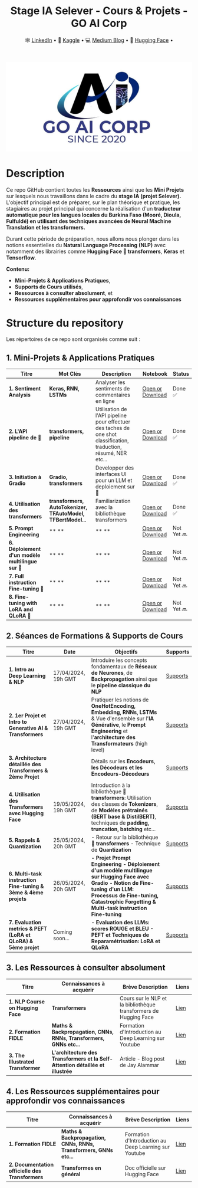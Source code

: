 <div align="center">
  <h1> Stage IA Selever - Cours & Projets - GO AI Corp</h1>
  <p align="center">
    🕸 <a href="https://www.linkedin.com/in/anyantudre">LinkedIn</a> • 
    📙 <a href="https://www.kaggle.com/waalbannyantudre">Kaggle</a> • 
    💻 <a href="https://anyantudre.medium.com/">Medium Blog</a> • 
    🤗 <a href="https://huggingface.co/anyantudre">Hugging Face</a> • 
  </p>
</div>
<br/>

<a href=""> <img src="img/goaicorp-logo2.jpg" alt="Open In "></a>

# Description

Ce repo GitHub contient toutes les **Ressources** ainsi que les **Mini Projets** sur lesquels nous travaillons dans le cadre du **stage IA (projet Selever).**
L'objectif principal est de préparer, sur le plan théorique et pratique, les stagiaires au projet principal qui concerne la réalisation d'un **traducteur automatique pour les langues locales du Burkina Faso (Mooré, Dioula, Fulfuldé) en utilisant des techniques avancées de Neural Machine Translation et les transformers.**

Durant cette période de préparation, nous allons nous plonger dans les notions essentielles du **Natural Language Processing (NLP)** avec notamment des librairies comme **Hugging Face 🤗 transformers**, **Keras** et **Tensorflow**. 

**Contenu:**
-  **Mini-Projets & Applications Pratiques**, 
-  **Supports de Cours utilisés**,
-  **Ressources à consulter absolument**, et
-  **Ressources supplémentaires pour approfondir vos connaissances**



# Structure du repository

Les répertoires de ce repo sont organisés comme suit :  

## 1. Mini-Projets & Applications Pratiques

| Titre | Mot Clés | Description | Notebook | Status |
| --- | --- | --- | --- | --- |
| **1. Sentiment Analysis** | **Keras, RNN, LSTMs** | Analyser les sentiments de commentaires en ligne | [Open or Download](https://github.com/ANYANTUDRE/Stage-IA-Selever-GO-AI-Corp/blob/main/01.%20Notebooks%20-%20Mini%20Projets%20et%20Applications%20Pratique/01.%201er%20Mini%20Projet%20-%20Sentiment%20Analysis%20with%20Keras.ipynb) | Done ✅ |
| **2. L'API pipeline de 🤗** | **transformers, pipeline** | Utilisation de l'API pipeline pour effectuer des taches de one shot classification, traduction, résumé, NER etc... | [Open or Download](https://github.com/ANYANTUDRE/Stage-IA-Selever-GO-AI-Corp/blob/main/01.%20Notebooks%20-%20Mini%20Projets%20et%20Applications%20Pratique/02.%20Transformers%20-%20La%20fonction%20pipeline%20.ipynb) | Done ✅ |
| **3. Initiation à Gradio** | **Gradio, transformers** | Developper des interfaces UI pour un LLM et deploiement sur 🤗 | [Open or Download](https://github.com/ANYANTUDRE/Stage-IA-Selever-GO-AI-Corp/blob/main/01.%20Notebooks%20-%20Mini%20Projets%20et%20Applications%20Pratique/03.%20Intro%20%C3%A0%20Gradio%20-%20Developper%20des%20interfaces%20UI%20pour%20un%20LLM.ipynb) | Done ✅ |
| **4. Utilisation des transformers** | **transformers, AutoTokenizer, TFAutoModel, TFBertModel...** | Familiarization avec la bibliothèque transformers | [Open or Download](https://github.com/ANYANTUDRE/Stage-IA-Selever-GO-AI-Corp/blob/main/01.%20Notebooks%20-%20Mini%20Projets%20et%20Applications%20Pratique/04-%20Utilisation%20des%20transformers.ipynb) | Done ✅ |
| **5. Prompt Engineering** | ** ** | ** ** | [Open or Download]() | Not Yet 🔜 |
| **6. Déploiement d'un modèle multilingue sur 🤗** | ** ** | ** ** | [Open or Download]() | Not Yet 🔜 |
| **7. Full instruction Fine-tuning 🤗** | ** ** | ** ** | [Open or Download]() | Not Yet 🔜 |
| **8. Fine-tuning with LoRA and QLoRA 🤗** | ** ** | ** ** | [Open or Download]() | Not Yet 🔜 |



## 2. Séances de Formations & Supports de Cours

| Titre | Date | Objectifs | Supports | 
|---------|---------|-------------------|--------------------------------|
| **1. Intro au Deep Learning & NLP** | 17/04/2024, 19h GMT | Introduire les concepts fondamentaux de **Réseaux de Neurones**, de **Backpropagation** ainsi que le **pipeline classique du NLP** | [Supports](https://github.com/ANYANTUDRE/Stage-IA-Selever-GO-AI-Corp/tree/main/02.%20Supports%20de%20Cours%20-%20Formations/01.%20S%C3%A9ance%201)|
| **2. 1er Projet et Intro to Generative AI & Transformers** | 27/04/2024, 19h GMT | Pratiquer les notions de **OneHotEncoding, Embedding, RNNs, LSTMs** & Vue d'ensemble sur l'**IA Générative**, le **Prompt Engineering** et l'**architecture des Transformateurs** (high level) | [Supports](https://github.com/ANYANTUDRE/Stage-IA-Selever-GO-AI-Corp/tree/main/02.%20Supports%20de%20Cours%20-%20Formations/02.%20S%C3%A9ance%202) |
| **3. Architecture détaillée des Transformers & 2ème Projet** |  | Détails sur les **Encodeurs, les Décodeurs et les Encodeurs-Décodeurs**  | [Supports](https://github.com/ANYANTUDRE/Stage-IA-Selever-GO-AI-Corp/tree/main/02.%20Supports%20de%20Cours%20-%20Formations/03.%20S%C3%A9ance%203) |
| **4. Utilisation des Transformers avec Hugging Face** | 19/05/2024, 19h GMT  | Introduction à la bibliothèque 🤗 **transformers**: Utilisation des classes de **Tokenizers**, de **Modèles prétrainés (BERT base & DistilBERT)**, techniques de **padding, truncation, batching** etc...  | [Supports](https://github.com/ANYANTUDRE/Stage-IA-Selever-GO-AI-Corp/tree/main/02.%20Supports%20de%20Cours%20-%20Formations/04.%20S%C3%A9ance%204%20-%20Utilisation%20des%20Transformers%20de%20Hugging%20Face) |
| **5. Rappels & Quantization** | 25/05/2024, 20h GMT  | - Retour sur la bibliothèque 🤗 **transformers**    - Technique de **Quantization** | [Supports](https://github.com/ANYANTUDRE/Stage-IA-Selever-GO-AI-Corp/tree/main/02.%20Supports%20de%20Cours%20-%20Formations/05.%20S%C3%A9ance%205%20-%20Quantization%20%26%20Rappels) |
| **6. Multi-task instruction Fine-tuning & 3ème & 4ème projets** | 26/05/2024, 20h GMT  | **- Projet Prompt Engineering  - Déploiement d'un modèle multilingue sur Hugging Face avec Gradio - Notion de Fine-tuning d'un LLM: Processus de Fine-tuning, Catastrophic Forgetting & Multi-task instruction Fine-tuning**| [Supports](https://github.com/ANYANTUDRE/Stage-IA-Selever-GO-AI-Corp/tree/main/02.%20Supports%20de%20Cours%20-%20Formations/06.%20S%C3%A9ance%206%20-%20%20Fine-tuning%20process%20%26%20Instruction%20Fine-tuning) |
| **7. Evaluation metrics & PEFT (LoRA et QLoRA) & 5ème projet** | Coming soon...  | **- Evaluation des LLMs: scores ROUGE et BLEU  - PEFT et Techniques de Reparamétrisation: LoRA et QLoRA**| [Supports](https://github.com/ANYANTUDRE/Stage-IA-Selever-GO-AI-Corp/tree/main/02.%20Supports%20de%20Cours%20-%20Formations/07.%20S%C3%A9ance%207%20-%20M%C3%A9triques%20%26%20%20PEFTs%20-%20LoRA%20%26%20QLoRA) |





## 3. Les Ressources à consulter absolument

| Titre | Connaissances à acquérir | Brève Description  | Liens |
|---------|--------------------|-------------------------------|----------------------------------------------------------|
| **1. NLP Course on Hugging Face** |  **Transformers** | Cours sur le NLP et la bibliothèque transformers de Hugging Face| [Lien](https://github.com/ANYANTUDRE/NLP-Course-Hugging-Face) |
| **2. Formation FIDLE** | **Maths & Backpropagation, CNNs, RNNs, Transformers, GNNs etc...**  | Formation d'Introduction au Deep Learning sur Youtube | [Lien](https://www.youtube.com/playlist?list=PLlI0-qAzf2SZQ_ZRAh4u4zbb-MQHOW7IZ) |
| **3. The Illustrated Transformer** | **L'architecture des Transformers et la Self-Attention détaillée et illustrée**  | Article - Blog post de Jay Alammar | [Lien](https://jalammar.github.io/illustrated-transformer/) |



## 4.  Les Ressources supplémentaires pour approfondir vos connaissances

| Titre | Connaissances à acquérir | Brève Description  | Liens |
|---------|--------------------|-------------------------------|------------------------|
| **1. Formation FIDLE** | **Maths & Backpropagation, CNNs, RNNs, Transformers, GNNs etc...**  | Formation d'Introduction au Deep Learning sur Youtube | [Lien](https://www.youtube.com/playlist?list=PLlI0-qAzf2SZQ_ZRAh4u4zbb-MQHOW7IZ) |
| **2. Documentation officielle des Transformers** | **Transformes en général**  | Doc officielle sur Hugging Face | [Lien](https://huggingface.co/docs/transformers/index) |


